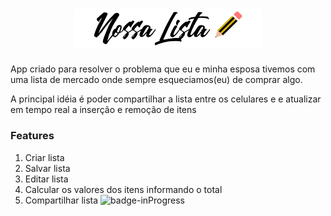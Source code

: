 <h1 align="center">
   <img src="./src/assets/logo.png" alt="Nossa Lista" title="Nossa Lista" width="300px"/>
</h1>

<p>App criado para resolver o problema que eu e minha esposa tivemos com
uma lista de mercado onde sempre esqueciamos(eu) de comprar algo.</p>

<p>A principal idéia é poder compartilhar a lista entre os celulares e
e atualizar em tempo real a inserção e remoção de itens
</p>

<h3>Features</h3>
<ol>
<li>Criar lista</li>
<li>Salvar lista</li>
<li>Editar lista</li>
<li>Calcular os valores dos itens informando o total</li>
<li>Compartilhar lista <img src="https://img.shields.io/badge/Feature-inProgress-orange" alt="badge-inProgress" title="In Progress" /></li>
</ol>
